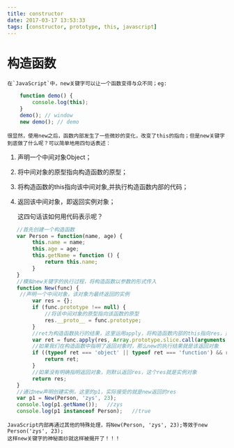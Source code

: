 ```yaml
---
title: constructor
date: 2017-03-17 13:53:33
tags: [constructor, prototype, this, javascript]
---
```


# 构造函数
    在`JavaScript`中，new关键字可以让一个函数变得与众不同；eg:
```javascript
    function demo() {
        console.log(this);
    }
    demo(); // window
    new demo(); // demo
```
    很显然，使用new之后，函数内部发生了一些微妙的变化，改变了this的指向；但是new关键字到底做了什么呢？可以简单地用四句话表述：

1. 声明一个中间对象Object；
2. 将中间对象的原型指向构造函数的原型；
3. 将构造函数的this指向该中间对象,并执行构造函数内部的代码；
4. 返回该中间对象，即返回实例对象；

    这四句话该如何用代码表示呢？
<!--more-->
```javascript
   //首先创建一个构造函数
   var Person = function(name, age) {
        this.name = name;
        this.age = age;
        this.getName = function () {
            return this.name;
        }
   }
   //模拟new关键字的执行过程，将构造函数以参数的形式传入
   function New(func) {
    //声明一个中间对象，该对象为最终返回的实例
        var res = {};
        if (func.prototype !== null) {
            //将该中间对象的原型指向该函数的原型
            res.__proto__ = func.prototype;
        }
        //ret为构造函数执行的结果，这里运用apply，将构造函数内部的this指向res，并执行构造函数内部的代码
        var ret = func.apply(res, Array.prototype.slice.call(arguments, 1));
        //如果我们在构造函数中指明了返回对象时，那么new的执行结果就是该返回对象
        if ((typeof ret === 'object' || typeof ret === 'function') && ret !== null) {
            return ret;
        }
        //如果没有明确指明返回对象，则默认返回res，这个res就是实例对象
        return res;
   }
   //通过new声明创建实例，这里的p1，实际接受的就是new返回的res
   var p1 = New(Person, 'zys', 23);
   console.log(p1.getName());   //zys
   console.log(p1 instanceof Person);   //true
```
    JavaScript内部再通过其他的特殊处理，将New(Person, 'zys', 23);等效于new Person('zys', 23);
    这样new关键字的神秘面纱就这样被揭开了！！！
    